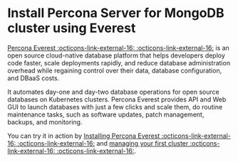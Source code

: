 # Install Percona Server for MongoDB cluster using Everest

[Percona Everest :octicons-link-external-16:  :octicons-link-external-16:](https://docs.percona.com/everest/) is an open source cloud-native database platform that helps developers deploy code faster, scale deployments rapidly, and reduce database administration overhead while regaining control over their data, database configuration, and DBaaS costs.

It automates day-one and day-two database operations for open source databases on Kubernetes clusters.
Percona Everest provides API and Web GUI to launch databases with just a few clicks and scale them, do routine maintenance tasks, such as software updates, patch management, backups, and monitoring.

You can try it in action by [Installing Percona Everest :octicons-link-external-16:  :octicons-link-external-16:](https://docs.percona.com/everest/quickstart-guide/qs-overview.html) and [managing your first cluster :octicons-link-external-16:  :octicons-link-external-16:](https://docs.percona.com/everest/use/cluster-management.html).

